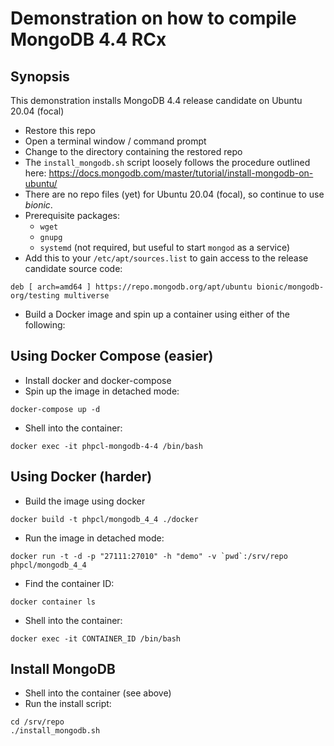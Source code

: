 # Demonstration on how to compile MongoDB 4.4 RCx

## Synopsis
This demonstration installs MongoDB 4.4 release candidate on Ubuntu 20.04 (focal)
* Restore this repo
* Open a terminal window / command prompt
* Change to the directory containing the restored repo
* The `install_mongodb.sh` script loosely follows the procedure outlined here: https://docs.mongodb.com/master/tutorial/install-mongodb-on-ubuntu/
* There are no repo files (yet) for Ubuntu 20.04 (focal), so continue to use _bionic_.
* Prerequisite packages:
  * `wget`
  * `gnupg`
  * `systemd` (not required, but useful to start `mongod` as a service)
* Add this to your `/etc/apt/sources.list` to gain access to the release candidate source code:
```
deb [ arch=amd64 ] https://repo.mongodb.org/apt/ubuntu bionic/mongodb-org/testing multiverse
```
* Build a Docker image and spin up a container using either of the following:

## Using Docker Compose (easier)
* Install docker and docker-compose
* Spin up the image in detached mode:
```
docker-compose up -d
```
* Shell into the container:
```
docker exec -it phpcl-mongodb-4-4 /bin/bash
```

## Using Docker (harder)
* Build the image using docker
```
docker build -t phpcl/mongodb_4_4 ./docker
```
* Run the image in detached mode:
```
docker run -t -d -p "27111:27010" -h "demo" -v `pwd`:/srv/repo phpcl/mongodb_4_4
```
* Find the container ID:
```
docker container ls
```
* Shell into the container:
```
docker exec -it CONTAINER_ID /bin/bash
```

## Install MongoDB
* Shell into the container (see above)
* Run the install script:
```
cd /srv/repo
./install_mongodb.sh
```
